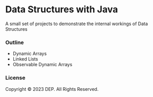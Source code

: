 # Data Structures with Java

A small set of projects to demonstrate the internal workings of Data Structures

### Outline
- Dynamic Arrays
- Linked Lists
- Observable Dynamic Arrays

### License
Copyright &copy; 2023 DEP. All Rights Reserved.